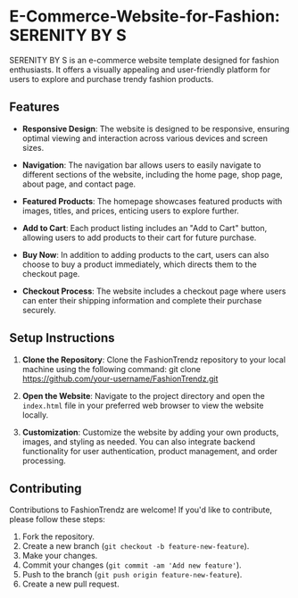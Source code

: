 # E-Commerce-Website-for-Fashion: SERENITY BY S

SERENITY BY S is an e-commerce website template designed for fashion enthusiasts. It offers a visually appealing and user-friendly platform for users to explore and purchase trendy fashion products.

## Features

- **Responsive Design**: The website is designed to be responsive, ensuring optimal viewing and interaction across various devices and screen sizes.

- **Navigation**: The navigation bar allows users to easily navigate to different sections of the website, including the home page, shop page, about page, and contact page.

- **Featured Products**: The homepage showcases featured products with images, titles, and prices, enticing users to explore further.

- **Add to Cart**: Each product listing includes an "Add to Cart" button, allowing users to add products to their cart for future purchase.

- **Buy Now**: In addition to adding products to the cart, users can also choose to buy a product immediately, which directs them to the checkout page.

- **Checkout Process**: The website includes a checkout page where users can enter their shipping information and complete their purchase securely.

## Setup Instructions

1. **Clone the Repository**: Clone the FashionTrendz repository to your local machine using the following command:
git clone https://github.com/your-username/FashionTrendz.git

2. **Open the Website**: Navigate to the project directory and open the `index.html` file in your preferred web browser to view the website locally.

3. **Customization**: Customize the website by adding your own products, images, and styling as needed. You can also integrate backend functionality for user authentication, product management, and order processing.

## Contributing

Contributions to FashionTrendz are welcome! If you'd like to contribute, please follow these steps:

1. Fork the repository.
2. Create a new branch (`git checkout -b feature-new-feature`).
3. Make your changes.
4. Commit your changes (`git commit -am 'Add new feature'`).
5. Push to the branch (`git push origin feature-new-feature`).
6. Create a new pull request.

